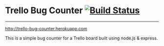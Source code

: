 
# Trello Bug Counter [![Build Status](https://travis-ci.org/lilyfromseattle/trello-bugs.svg?branch=master)](https://travis-ci.org/lilyfromseattle/trello-bugs)
____
http://trello-bug-counter.herokuapp.com

This is a simple bug counter for a Trello board built using node.js & express.
